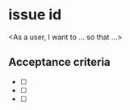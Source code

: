 # issue id

<As a user, I want to ... so that ...>

## Acceptance criteria

- [ ] <acceptance criteria>
- [ ] <acceptance criteria>
- [ ] <acceptance criteria>
